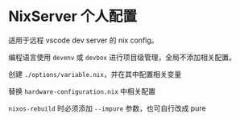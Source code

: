 # NixServer 个人配置

适用于远程 vscode dev server 的 nix config。

编程语言使用 `devenv` 或 `devbox` 进行项目级管理，全局不添加相关配置。

创建 `./options/variable.nix`，并在其中配置相关变量

替换 `hardware-configuration.nix` 中相关配置

`nixos-rebuild` 时必须添加 `--impure` 参数，也可自行改成 pure